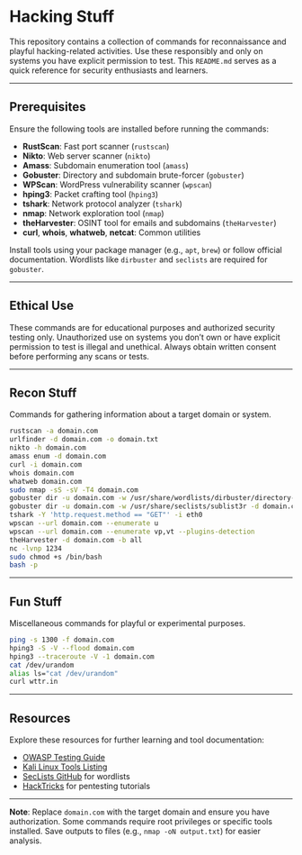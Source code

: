 # Hacking Stuff

This repository contains a collection of commands for reconnaissance and playful hacking-related activities. Use these responsibly and only on systems you have explicit permission to test. This `README.md` serves as a quick reference for security enthusiasts and learners.

---

## Prerequisites

Ensure the following tools are installed before running the commands:

- **RustScan**: Fast port scanner (`rustscan`)
- **Nikto**: Web server scanner (`nikto`)
- **Amass**: Subdomain enumeration tool (`amass`)
- **Gobuster**: Directory and subdomain brute-forcer (`gobuster`)
- **WPScan**: WordPress vulnerability scanner (`wpscan`)
- **hping3**: Packet crafting tool (`hping3`)
- **tshark**: Network protocol analyzer (`tshark`)
- **nmap**: Network exploration tool (`nmap`)
- **theHarvester**: OSINT tool for emails and subdomains (`theHarvester`)
- **curl**, **whois**, **whatweb**, **netcat**: Common utilities

Install tools using your package manager (e.g., `apt`, `brew`) or follow official documentation. Wordlists like `dirbuster` and `seclists` are required for `gobuster`.

---

## Ethical Use

These commands are for educational purposes and authorized security testing only. Unauthorized use on systems you don’t own or have explicit permission to test is illegal and unethical. Always obtain written consent before performing any scans or tests.

---

## Recon Stuff

Commands for gathering information about a target domain or system.

```bash
rustscan -a domain.com
urlfinder -d domain.com -o domain.txt
nikto -h domain.com
amass enum -d domain.com
curl -i domain.com
whois domain.com
whatweb domain.com
sudo nmap -sS -sV -T4 domain.com
gobuster dir -u domain.com -w /usr/share/wordlists/dirbuster/directory-list-2.3-medium.txt
gobuster dir -u domain.com -w /usr/share/seclists/sublist3r -d domain.com
tshark -Y 'http.request.method == "GET"' -i eth0
wpscan --url domain.com --enumerate u
wpscan --url domain.com --enumerate vp,vt --plugins-detection
theHarvester -d domain.com -b all
nc -lvnp 1234
sudo chmod +s /bin/bash
bash -p
```

---

## Fun Stuff

Miscellaneous commands for playful or experimental purposes.

```bash
ping -s 1300 -f domain.com
hping3 -S -V --flood domain.com
hping3 --traceroute -V -1 domain.com
cat /dev/urandom
alias ls="cat /dev/urandom"
curl wttr.in
```

---

## Resources

Explore these resources for further learning and tool documentation:

- [OWASP Testing Guide](https://owasp.org/www-project-web-security-testing-guide/)
- [Kali Linux Tools Listing](https://www.kali.org/tools/)
- [SecLists GitHub](https://github.com/danielmiessler/SecLists) for wordlists
- [HackTricks](https://book.hacktricks.xyz/) for pentesting tutorials

---

**Note**: Replace `domain.com` with the target domain and ensure you have authorization. Some commands require root privileges or specific tools installed. Save outputs to files (e.g., `nmap -oN output.txt`) for easier analysis.